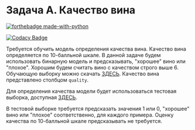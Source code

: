# Задача A. Качество вина
[![forthebadge made-with-python](http://ForTheBadge.com/images/badges/made-with-python.svg)](https://www.python.org/)

[![Codacy Badge](https://api.codacy.com/project/badge/Grade/338bd78cd1044892a7bb42678149e771)](https://app.codacy.com/manual/dexXxed/wineClassifier?utm_source=github.com&utm_medium=referral&utm_content=dexXxed/wineClassifier&utm_campaign=Badge_Grade_Settings)

Требуется обучить модель определения качества вина. Качество вина определяется по 10-балльной шкале. 
В данной задаче будем использовать бинарную модель и предсказывать, "хорошее" вино или "плохое". 
Хорошим будем считать вино с качеством строго выше 6.
Обучающую выборку можно скачать [ЗДЕСЬ](https://drive.google.com/file/d/1FjzkGb91BXgzM8Z_GxXiIPzOHLqunvqY/view). 
Качество вина представлено столбцом ```quality```.

Для определения качества модели будет использоваться тестовая выборка, доступная [ЗДЕСЬ](https://drive.google.com/file/d/15J4PLQ5LWb7gzYFVlcHE2dHkiNCoMtgi/view).

В тестовой выборке требуется предсказать значения 1 или 0, "хорошее" вино или "плохое" соответственно, для каждого примера.
Оценку качества по 10-балльной шкале предсказывать не требуется.
